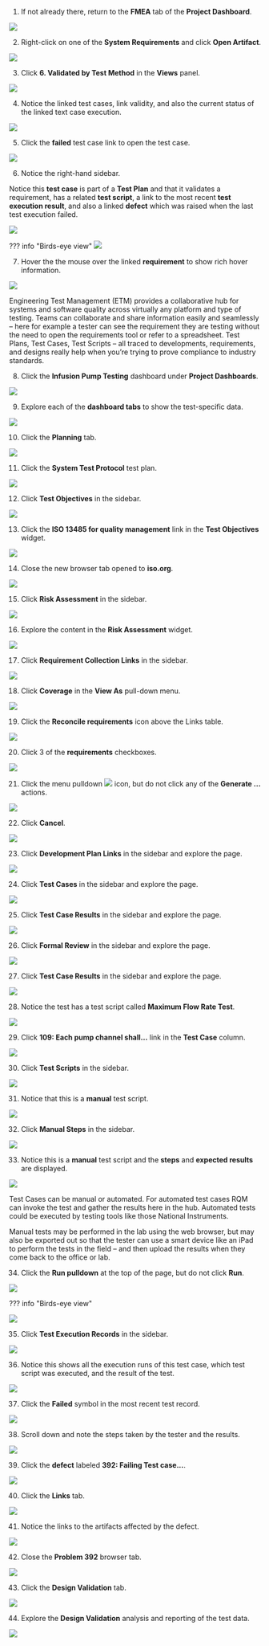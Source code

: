 1. If not already there, return to the **FMEA** tab of the **Project Dashboard**.

![](_attachments/FMEAtab-2.png)

2. Right-click on one of the **System Requirements** and click **Open Artifact**.

![](_attachments/FMEAtab-2SR.png)

3. Click **6. Validated by Test Method** in the **Views** panel.

![](_attachments/FMEAtab-2-ViewsPanel.png)

4. Notice the linked test cases, link validity, and also the current status of the linked text case execution.

![](_attachments/FMEAtab-2-ValidateByTM.png)

5. Click the **failed** test case link to open the test case.

![](_attachments/FMEAtab-2-ValidateByTM-OpenFailure.png)

6. Notice the right-hand sidebar.

Notice this **test case** is part of a **Test Plan** and that it validates a requirement, has a related **test script**, a link to the most recent **test execution result**, and also a linked **defect** which was raised when the last test execution failed.

![](_attachments/FMEAtab-2-ValidateByTM-Failure-TC.png)

??? info "Birds-eye view"
    ![](_attachments/FMEAtab-2-ValidateByTM-Failure-TC-BEV.png)

7. Hover the the mouse over the linked **requirement** to show rich hover information.

![](_attachments/FMEAtab-2-ValidateByTM-Failure-TC-Hover.png)

Engineering Test Management (ETM) provides a collaborative hub for systems and software quality across virtually any platform and type of testing. Teams can collaborate and share information easily and seamlessly – here for example a tester can see the requirement they are testing without the need to open the requirements tool or refer to a spreadsheet. Test Plans, Test Cases, Test Scripts – all traced to developments, requirements, and designs really help when you’re trying to prove compliance to industry standards.

8. Click the **Infusion Pump Testing** dashboard under **Project Dashboards**.

![](_attachments/PD-IPTestingDB.png)

9. Explore each of the **dashboard tabs** to show the test-specific data.

![](_attachments/PD-IPTestingDBtabs.png)

10. Click the **Planning** tab.

![](_attachments/PD-IPTestingDBPlanning.png)

11. Click the **System Test Protocol** test plan.

![](_attachments/PD-IPTestingDBPlanning-STP.png)

12. Click **Test Objectives** in the sidebar.

![](_attachments/PD-STP-sidebar.png)

13. Click the **ISO 13485 for quality management** link in the **Test Objectives** widget.

![](_attachments/PD-STP-TestObjectives.png)

14. Close the new browser tab opened to **iso.org**.

![](_attachments/PD-STP-ISOtab.png)

15. Click **Risk Assessment** in the sidebar.

![](_attachments/PD-STP-sidebar-2.png)

16. Explore the content in the **Risk Assessment** widget.

![](_attachments/PD-STP-RiskAssessment.png)

17. Click **Requirement Collection Links** in the sidebar.

![](_attachments/PD-STP-sidebar-3.png)

18. Click **Coverage** in the **View As** pull-down menu.

![](_attachments/PD-STP-Links-Pulldown.png)

19. Click the **Reconcile requirements** icon above the Links table.

![](_attachments/PD-STP-Links-Reconcile.png)

20. Click 3 of the **requirements** checkboxes.

![](_attachments/PD-STP-Links-ReqCheckBoxes.png)

21. Click the menu pulldown ![](_attachments/pullDownMenuIcon) icon, but do not click any of the **Generate ...** actions.

![](_attachments/PD-STP-Links-GeneratePulldown.png)

22. Click **Cancel**.

![](_attachments/PD-STP-Links-GenerateCancel.png)

23. Click **Development Plan Links** in the sidebar and explore the page.

![](_attachments/PD-STP-sidebar-4.png)

24. Click **Test Cases** in the sidebar and explore the page.

![](_attachments/PD-STP-sidebar-5.png)

25. Click **Test Case Results** in the sidebar and explore the page.

![](_attachments/PD-STP-sidebar-6.png)

26. Click **Formal Review** in the sidebar and explore the page.

![](_attachments/PD-STP-sidebar-7.png)

27. Click **Test Case Results** in the sidebar and explore the page.

![](_attachments/PD-STP-sidebar-6.png)

28. Notice the test has a test script called **Maximum Flow Rate Test**.

![](_attachments/PD-STP-failed-tc.png)

29. Click **109: Each pump channel shall...** link in the **Test Case** column.

![](_attachments/PD-STP-failed-tc-1.png)

30. Click **Test Scripts** in the sidebar.

![](_attachments/PD-STP-failed-tc-1-sidebar.png)

31. Notice that this is a **manual** test script.

![](_attachments/PD-STP-failed-tc-1-manual.png)

32. Click **Manual Steps** in the sidebar.

![](_attachments/PD-STP-failed-tc-1-sidebar-2.png)

33. Notice this is a **manual** test script and the **steps** and **expected results** are displayed.

![](_attachments/PD-STP-failed-tc-1-manual-2.png)

Test Cases can be manual or automated. For automated test cases RQM can invoke the test and gather the results here in the hub. Automated tests could be executed by testing tools like those National Instruments.

Manual tests may be performed in the lab using the web browser, but may also be exported out so that the tester can use a smart device like an iPad to perform the tests in the field – and then upload the results when they come back to the office or lab.

34. Click the **Run pulldown** at the top of the page, but do not click **Run**.

![](_attachments/PD-STP-failed-tc-1-manual-runIcon.png)

??? info "Birds-eye view"

![](_attachments/PD-STP-failed-tc-1-manual-runIcon-BEV.png)

35. Click **Test Execution Records** in the sidebar.

![](_attachments/PD-STP-failed-tc-1-sidebar-3.png)

36. Notice this shows all the execution runs of this test case, which test script was executed, and the result of the test.

![](_attachments/PD-STP-failed-tc-1-ExecutionRecords-1.png)

37. Click the **Failed** symbol in the most recent test record.

![](_attachments/PD-STP-failed-tc-1-ExecutionRecords-2.png)

38. Scroll down and note the steps taken by the tester and the results.

![](_attachments/PD-STP-failed-tc-1-ExecutionRecords-Results.png)

39. Click the **defect** labeled **392: Failing Test case...**.

![](_attachments/PD-STP-failed-tc-1-ExecutionRecords-ResultsDefect.png)

40. Click the **Links** tab.

![](_attachments/PD-STP-failed-tc-Defects-LinksTab.png)

41. Notice the links to the artifacts affected by the defect.

![](_attachments/PD-STP-failed-tc-Defects-Links.png)

42. Close the **Problem 392** browser tab.

![](_attachments/PD-STP-failed-tc-Defects-Links-CloseTab.png)

43. Click the **Design Validation** tab.

![](_attachments/DesignValidationTab.png)

44. Explore the **Design Validation** analysis and reporting of the test data.

![](_attachments/DesignValidationTabDetails.png)
